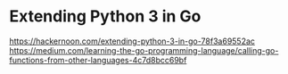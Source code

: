 # Extending Python 3 in Go
https://hackernoon.com/extending-python-3-in-go-78f3a69552ac
https://medium.com/learning-the-go-programming-language/calling-go-functions-from-other-languages-4c7d8bcc69bf
